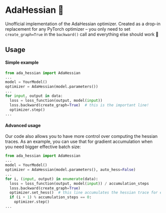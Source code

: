 # AdaHessian  🚀

Unofficial implementation of the AdaHessian optimizer. Created as a drop-in replacement for any PyTorch optimizer – you only need to set `create_graph=True` in the `backward()` call and everything else should work 🥳

## Usage

#### Simple example

```python
from ada_hessian import AdaHessian
...
model = YourModel()
optimizer = AdaHessian(model.parameters())
...
for input, output in data:
  loss = loss_function(output, model(input))
  loss.backward(create_graph=True)  # this is the important line!
  optimizer.step()
...
```

#### Advanced usage

Our code also allows you to have more control over computing the hessian traces. As an example, you can use that for gradient accumulation when you need bigger effective batch size:
```python
from ada_hessian import AdaHessian
...
model = YourModel()
optimizer = AdaHessian(model.parameters(), auto_hess=False)
...
for i, (input, output) in enumerate(data):
  loss = loss_function(output, model(input)) / accumulation_steps
  loss.backward(create_graph=True)
  optimizer.set_hess()  # this line accumulates the hessian trace for each parameter
  if (i + 1) % accumulation_steps == 0:
    optimizer.step()
...
```
